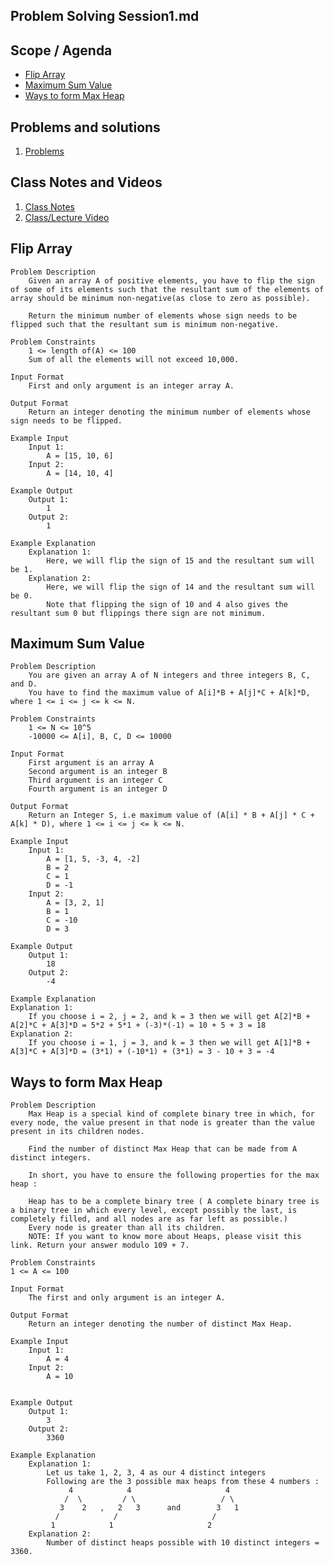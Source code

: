 
## Problem Solving Session1.md

## Scope / Agenda
- [Flip Array](#flip-array)
- [Maximum Sum Value](#maximum-sum-value)
- [Ways to form Max Heap](#ways-to-form-max-heap)
## Problems and solutions

1. [Problems](https://github.com/rajpiyush220/Algorithms/tree/master/problems/src/main/java/com/learning/scaler/advance/module4/psp1/problems)

## Class Notes and Videos
1. [Class Notes](../../../class_Notes/Advance%20DSA%20Notes/Problem%20Solving%20Session%201.pdf)
2. [Class/Lecture Video](https://youtu.be/nZIrxZtO0Ik)

## Flip Array
    Problem Description
        Given an array A of positive elements, you have to flip the sign of some of its elements such that the resultant sum of the elements of array should be minimum non-negative(as close to zero as possible).

        Return the minimum number of elements whose sign needs to be flipped such that the resultant sum is minimum non-negative.

    Problem Constraints
        1 <= length of(A) <= 100
        Sum of all the elements will not exceed 10,000.

    Input Format
        First and only argument is an integer array A.

    Output Format
        Return an integer denoting the minimum number of elements whose sign needs to be flipped.

    Example Input
        Input 1:
            A = [15, 10, 6]
        Input 2:
            A = [14, 10, 4]

    Example Output
        Output 1:
            1
        Output 2:
            1

    Example Explanation
        Explanation 1:
            Here, we will flip the sign of 15 and the resultant sum will be 1.
        Explanation 2:
            Here, we will flip the sign of 14 and the resultant sum will be 0.
            Note that flipping the sign of 10 and 4 also gives the resultant sum 0 but flippings there sign are not minimum.


## Maximum Sum Value
    Problem Description
        You are given an array A of N integers and three integers B, C, and D.
        You have to find the maximum value of A[i]*B + A[j]*C + A[k]*D, where 1 <= i <= j <= k <= N.

    Problem Constraints
        1 <= N <= 10^5
        -10000 <= A[i], B, C, D <= 10000

    Input Format
        First argument is an array A
        Second argument is an integer B
        Third argument is an integer C
        Fourth argument is an integer D

    Output Format
        Return an Integer S, i.e maximum value of (A[i] * B + A[j] * C + A[k] * D), where 1 <= i <= j <= k <= N.

    Example Input
        Input 1:
            A = [1, 5, -3, 4, -2]
            B = 2
            C = 1
            D = -1
        Input 2:
            A = [3, 2, 1]
            B = 1
            C = -10
            D = 3

    Example Output
        Output 1:
            18
        Output 2:
            -4

    Example Explanation
    Explanation 1:
        If you choose i = 2, j = 2, and k = 3 then we will get A[2]*B + A[2]*C + A[3]*D = 5*2 + 5*1 + (-3)*(-1) = 10 + 5 + 3 = 18
    Explanation 2:
        If you choose i = 1, j = 3, and k = 3 then we will get A[1]*B + A[3]*C + A[3]*D = (3*1) + (-10*1) + (3*1) = 3 - 10 + 3 = -4
    
## Ways to form Max Heap
    Problem Description
        Max Heap is a special kind of complete binary tree in which, for every node, the value present in that node is greater than the value present in its children nodes.

        Find the number of distinct Max Heap that can be made from A distinct integers.

        In short, you have to ensure the following properties for the max heap :

        Heap has to be a complete binary tree ( A complete binary tree is a binary tree in which every level, except possibly the last, is completely filled, and all nodes are as far left as possible.)
        Every node is greater than all its children.
        NOTE: If you want to know more about Heaps, please visit this link. Return your answer modulo 109 + 7.

    Problem Constraints
    1 <= A <= 100

    Input Format
        The first and only argument is an integer A.

    Output Format
        Return an integer denoting the number of distinct Max Heap.

    Example Input
        Input 1:
            A = 4
        Input 2:
            A = 10


    Example Output
        Output 1:
            3
        Output 2:
            3360

    Example Explanation
        Explanation 1:
            Let us take 1, 2, 3, 4 as our 4 distinct integers
            Following are the 3 possible max heaps from these 4 numbers :
                 4            4                     4
                /  \         / \                   / \ 
               3    2   ,   2   3      and        3   1
              /            /                     /    
             1            1                     2
        Explanation 2:
            Number of distinct heaps possible with 10 distinct integers = 3360.    